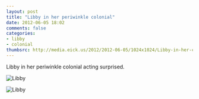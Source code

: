 ```yaml
---
layout: post
title: "Libby in her periwinkle colonial"
date: 2012-06-05 18:02
comments: false
categories: 
- libby
- colonial
thumbsrc: http://media.eick.us/2012/2012-06-05/1024x1024/Libby-in-her-colonial-5.jpg
---
```

Libby in her periwinkle colonial acting surprised.



![Libby](http://media.eick.us/media/photographs/2012/2012-06-05/Libby-in-her-colonial-5.jpg)




![Libby](http://media.eick.us/media/photographs/2012/2012-06-05/Libby-in-her-colonial-4.jpg)

